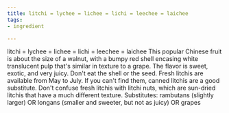 ```yaml
---
title: litchi = lychee = lichee = lichi = leechee = laichee
tags:
- ingredient

---
```

litchi = lychee = lichee = lichi = leechee = laichee This popular Chinese fruit is about the size of a walnut, with a bumpy red shell encasing white translucent pulp that's similar in texture to a grape. The flavor is sweet, exotic, and very juicy. Don't eat the shell or the seed. Fresh litchis are available from May to July. If you can't find them, canned litchis are a good substitute. Don't confuse fresh litchis with litchi nuts, which are sun-dried litchis that have a much different texture. Substitutes: rambutans (slightly larger) OR longans (smaller and sweeter, but not as juicy) OR grapes
